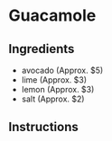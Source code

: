 # Guacamole
## Ingredients
* avocado (Approx. $5)
* lime (Approx. $3)
* lemon (Approx. $3)
* salt (Approx. $2)
## Instructions
